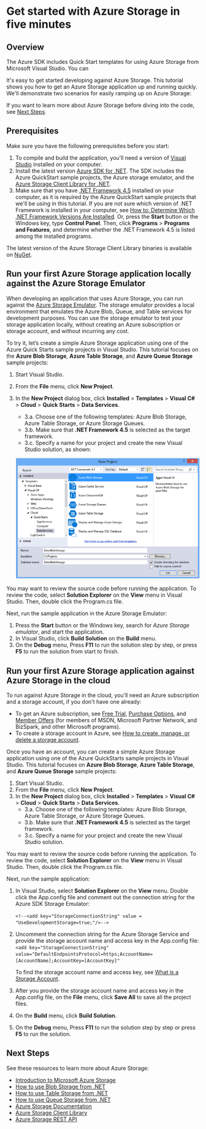 <properties 
	pageTitle="Get started with Azure Storage in five minutes | Microsoft Azure" 
	description="Quickly ramp up on Microsoft Azure Blobs, Table, and Queues using Azure QuickStarts, Visual Studio, and the Azure Storage emulator. Run your first Azure Storage application in five minutes." 
	services="storage" 
	documentationCenter=".net" 
	authors="tamram" 
	manager="adinah" 
	editor=""/>

<tags 
	ms.service="storage" 
	ms.workload="storage" 
	ms.tgt_pltfrm="na" 
	ms.devlang="dotnet" 
	ms.topic="article" 
	ms.date="11/12/2015" 
	ms.author="tamram;selcint"/>

# Get started with Azure Storage in five minutes 

## Overview

The Azure SDK includes Quick Start templates for using Azure Storage from Microsoft Visual Studio. You can 

It's easy to get started developing against Azure Storage. This tutorial shows you how to get an Azure Storage application up and running quickly. 
We'll demonstrate two scenarios for easily ramping up on Azure Storage:

If you want to learn more about Azure Storage before diving into the code, see [Next Steps](#next-steps).

## Prerequisites

Make sure you have the following prerequisites before you start:

1. To compile and build the application, you'll need a version of [Visual Studio](https://www.visualstudio.com/) installed on your computer. 
2. Install the latest version [Azure SDK for .NET](http://azure.microsoft.com/downloads/). The SDK includes the Azure QuickStart sample projects, the Azure storage emulator, and the [Azure Storage Client Library for .NET](https://msdn.microsoft.com/library/azure/wa_storage_30_reference_home.aspx).
3. Make sure that you have [.NET Framework 4.5](http://www.microsoft.com/download/details.aspx?id=30653) installed on your computer, as it is required by the Azure QuickStart sample projects that we'll be using in this tutorial. If you are not sure which version of .NET Framework is installed in your computer, see [How to: Determine Which .NET Framework Versions Are Installed](https://msdn.microsoft.com/vstudio/hh925568.aspx). Or, press the **Start** button or the Windows key, type **Control Panel**. Then, click **Programs** > **Programs and Features**, and determine whether the .NET Framework 4.5 is listed among the installed programs.

The latest version of the Azure Storage Client Library binaries is available on [NuGet](https://www.nuget.org/packages/WindowsAzure.Storage/).


## Run your first Azure Storage application locally against the Azure Storage Emulator

When developing an application that uses Azure Storage, you can run against the [Azure Storage Emulator](storage-use-emulator.md). The storage emulator provides a local environment that emulates the Azure Blob, Queue, and Table services for development purposes. You can use the storage emulator to test your storage application locally, without creating an Azure subscription or storage account, and without incurring any cost.

To try it, let’s create a simple Azure Storage application using one of the Azure Quick Starts sample projects in Visual Studio. This tutorial focuses on the **Azure Blob Storage**, **Azure Table Storage**, and **Azure Queue Storage** sample projects:

1. Start Visual Studio.
2. From the **File** menu, click **New Project**.
3. In the **New Project** dialog box, click **Installed** > **Templates** > **Visual C#** > **Cloud** > **Quick Starts** > **Data Services**.
	- 3.a.  Choose one of the following templates: Azure Blob Storage, Azure Table Storage, or Azure Storage Queues. 
	- 3.b. Make sure that **.NET Framework 4.5** is selected as the target framework.	
	- 3.c. Specify a name for your project and create the new Visual Studio solution, as shown:
	
	![Azure QuickStarts][Image1]

You may want to review the source code before running the application. To review the code, select **Solution Explorer** on the **View** menu in Visual Studio. Then, double click the Program.cs file. 

Next, run the sample application in the Azure Storage Emulator:

1.	Press the **Start** button or the Windows key, search for *Azure Storage emulator*, and start the application.
2.	In Visual Studio, click **Build Solution** on the **Build** menu. 
3.	On the **Debug** menu, Press **F11** to run the solution step by step, or press **F5** to run the solution from start to finish.

## Run your first Azure Storage application against Azure Storage in the cloud

To run against Azure Storage in the cloud, you'll need an Azure subscription and a storage account, if you don't have one already: 

- To get an Azure subscription, see [Free Trial](http://azure.microsoft.com/pricing/free-trial/), [Purchase Options](http://azure.microsoft.com/pricing/purchase-options/), and [Member Offers](http://azure.microsoft.com/pricing/member-offers/) (for members of MSDN, Microsoft Partner Network, and BizSpark, and other Microsoft programs).
- To create a storage account in Azure, see [How to create, manage, or delete a storage account](storage-create-storage-account.md).

Once you have an account, you can create a simple Azure Storage application using one of the Azure QuickStarts sample projects in Visual Studio. This tutorial focuses on **Azure Blob Storage**, **Azure Table Storage**, and **Azure Queue Storage** sample projects:

1. Start Visual Studio.
2. From the **File** menu, click **New Project**.
3. In the **New Project** dialog box, click **Installed** > **Templates** > **Visual C#** > **Cloud** > **Quick Starts** > **Data Services**.
	- 3.a. Choose one of the following templates: Azure Blob Storage, Azure Table Storage, or Azure Storage Queues.
	- 3.b. Make sure that **.NET Framework 4.5** is selected as the target framework.
	- 3.c. Specify a name for your project and create the new Visual Studio solution. 

You may want to review the source code before running the application. To review the code, select **Solution Explorer** on the **View** menu in Visual Studio. Then, double click the Program.cs file. 

Next, run the sample application:

1.	In Visual Studio, select **Solution Explorer** on the **View** menu. Double click the App.config file and comment out the connection string for the Azure SDK Storage Emulator:

	`<!--<add key="StorageConnectionString" value = "UseDevelopmentStorage=true;"/>-->`

2.	Uncomment the connection string for the Azure Storage Service and provide the storage account name and access key in the App.config file:
	`<add key="StorageConnectionString" value="DefaultEndpointsProtocol=https;AccountName=[AccountName];AccountKey=[AccountKey]"`

	To find the storage account name and access key, see [What is a Storage Account](storage-whatis-account.md).

3.	After you provide the storage account name and access key in the App.config file, on the **File** menu, click **Save All** to save all the project files.
4.	On the **Build** menu, click **Build Solution**.
5.	On the **Debug** menu, Press **F11** to run the solution step by step or press **F5** to run the solution.


## Next Steps

See these resources to learn more about Azure Storage:

* [Introduction to Microsoft Azure Storage](storage-introduction.md)
* [How to use Blob Storage from .NET](storage-dotnet-how-to-use-blobs.md)
* [How to use Table Storage from .NET](storage-dotnet-how-to-use-tables.md)
* [How to use Queue Storage from .NET](storage-dotnet-how-to-use-queues.md)
* [Azure Storage Documentation](http://azure.microsoft.com/documentation/services/storage/)
* [Azure Storage Client Library](https://msdn.microsoft.com/library/azure/wa_storage_30_reference_home.aspx)
* [Azure Storage REST API](https://msdn.microsoft.com/library/azure/dd179355.aspx)

[Image1]: ./media/storage-getting-started-guide/QuickStart.png
 
